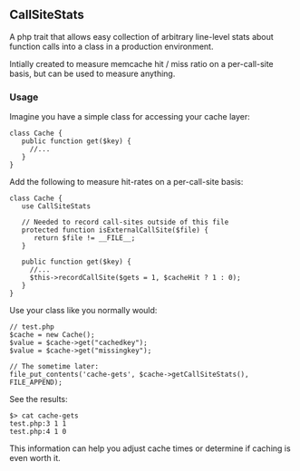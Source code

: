 ## CallSiteStats
A php trait that allows easy collection of arbitrary line-level stats about
function calls into a class in a production environment.

Intially created to measure memcache hit / miss ratio on a per-call-site
basis, but can be used to measure anything.

### Usage

Imagine you have a simple class for accessing your cache layer:

    class Cache {
       public function get($key) {
         //...
       }
    }

Add the following to measure hit-rates on a per-call-site basis:

    class Cache {
       use CallSiteStats
       
       // Needed to record call-sites outside of this file
       protected function isExternalCallSite($file) {
          return $file != __FILE__;
       }
       
       public function get($key) {
         //...
         $this->recordCallSite($gets = 1, $cacheHit ? 1 : 0);
       }
    }


Use your class like you normally would:

    // test.php
    $cache = new Cache();
    $value = $cache->get("cachedkey");
    $value = $cache->get("missingkey");

    // The sometime later:
    file_put_contents('cache-gets', $cache->getCallSiteStats(), FILE_APPEND);

See the results:

    $> cat cache-gets
    test.php:3 1 1
    test.php:4 1 0

This information can help you adjust cache times or determine if caching is
even worth it.

